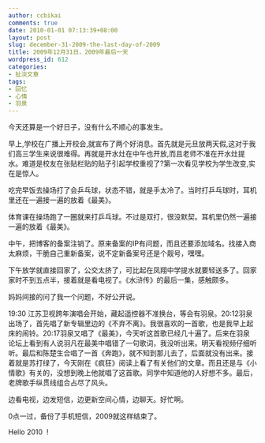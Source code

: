 ```yaml
---
author: ccbikai
comments: true
date: 2010-01-01 07:13:39+08:00
layout: post
slug: december-31-2009-the-last-day-of-2009
title: 2009年12月31日，2009年最后一天
wordpress_id: 612
categories:
- 扯淡文章
tags:
- 回忆
- 心情
- 羽泉
---
```




今天还算是一个好日子，没有什么不顺心的事发生。

早上,学校在广播上开校会,就宣布了两个好消息。首先就是元旦放两天假,这对于我们高三学生来说很难得。再就是开水灶在中午也开放,而且老师不准在开水灶提水。难道是校友在张贴栏贴的贴子引起学校重视了?第一次看见学校为学生改变,实在是惊人。<!-- more -->

吃完早饭去操场打了会乒乓球，状态不错，就是手太冷了。当时打乒乓球时，耳机里还在一遍接一遍的放着《最美》。

体育课在操场跑了一圈就来打乒乓球。不过是双打，很没默契。耳机里仍然一遍接一遍的放着《最美》。

中午，把博客的备案注销了。原来备案的IP有问题，而且还要添加域名。找接入商太麻烦，干脆自己重新备案，说不定新备案号还是个靓号，嘿嘿。

下午放学就直接回家了，公交太挤了，可比起在凤翔中学提水就要轻送多了。回家家时不到五点半，接着就是看电视了。《水浒传》的最后一集，感触颇多。

妈妈间接的问了我一个问题，不好公开说。

19:30 江苏卫视跨年演唱会开始，藏起遥控器不准换台，等会有羽泉。20:12羽泉出场了，首先唱了新专辑里边的《不弃不离》。我很喜欢的一首歌，也是我早上起床的闹铃。20:17羽泉又唱了《最美》，今天听这首歌已经几十遍了。后来在羽泉论坛上看到有人说羽凡在最美中唱错了一句歌词，我没听出来。明天看视频仔细听听。最后和陈楚生合唱了一首《奔跑》，就不知到那儿去了，后面就没有出来。接着就是苏打绿了，今天刚在《疯狂》阅读上看了有关他们的文章。而且还是与《小情歌》有关的，没想到晚上他就唱了这首歌。同学中知道他的人好想不多。最后，老牌歌手纵贯线组合占尽了风头。

边看电视，边发短信，边更新空间心情，边聊天。好忙啊。

0点一过，备份了手机短信，2009就这样结束了。

Hello 2010  !


